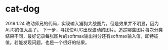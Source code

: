 # cat-dog
2019.1.24 改动师兄的代码，实现输入猫狗大战图片。但是效果并不明显，因为AUC的值太高了。
下一步，寻找使AUC出现波动的图片。追踪哪些图片每次分类结果不同，最好记录每张图片的softmax输出得分还有softmax输入值，即特征值。若能发现问题，也是一个很好的结果。
